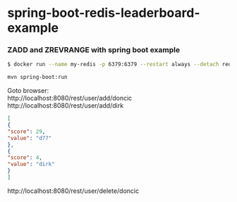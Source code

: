 # spring-boot-redis-leaderboard-example

### ZADD and ZREVRANGE with spring boot example 

```bash
$ docker run --name my-redis -p 6379:6379 --restart always --detach redis
```

```bash
mvn spring-boot:run
```
Goto browser: <br>
http://localhost:8080/rest/user/add/doncic <br>
http://localhost:8080/rest/user/add/dirk <br>

```json
[
{
"score": 29,
"value": "d77"
},
{
"score": 4,
"value": "dirk"
}
]
```

http://localhost:8080/rest/user/delete/doncic